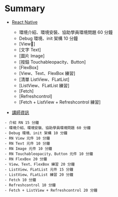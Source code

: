 # Summary


* [React Native](rn/README.md)
  - 環境介紹、環境安裝、協助學員環境問題 60 分鐘
  - Debug 環境、init 架構 10 分鐘
  - [View]
  - [文字 Text]
  - [圖片 Image]
  - [按鈕 Touchableopacity、Button]
  - [FlexBox]
  - [View、Text、FlexBox 練習]
  - [清單 ListView、FLatList]
  - [ListView、FLatList 練習]
  - [Fetch]
  - [Refreshcontrol]
  - [Fetch + ListView + Refreshcontrol 練習]

* [講師資訊](speaker.md)
  

```
- 介紹 RN 15 分鐘
- 環境介紹、環境安裝、協助學員環境問題 60 分鐘
- Debug 環境、init 架構 10 分鐘
- RN View 元件 10 分鐘
- RN Text 元件 10 分鐘
- RN Image 元件 10 分鐘
- RN Touchableopacity、Button 元件 10 分鐘
- RN FlexBox 20 分鐘
- View、Text、FlexBox 練習 20 分鐘
- ListView、FLatList 元件 15 分鐘
- ListView、FLatList 練習 20 分鐘
- Fetch 10 分鐘
- Refreshcontrol 10 分鐘
- Fetch + ListView + Refreshcontrol 20 分鐘
  ```